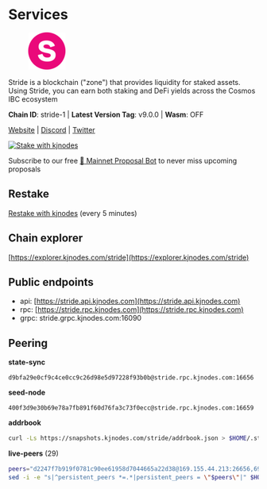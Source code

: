 # Services

<figure><img src="https://raw.githubusercontent.com/kj89/cosmos-images/main/logos/stride.png" alt=""><figcaption></figcaption></figure>

Stride is a blockchain ("zone") that provides liquidity for staked assets.  Using Stride, you can earn both staking and DeFi yields across the Cosmos IBC ecosystem

**Chain ID**: stride-1 | **Latest Version Tag**: v9.0.0 | **Wasm**: OFF

[Website](https://stride.zone) | [Discord](https://discord.gg/mzQZ8dAE7u) | [Twitter](https://twitter.com/stride_zone)

[![Stake with kjnodes](https://i.ibb.co/cr44Q8j/button-stake-with-kjnodes.png)](https://restake.app/stride/stridevaloper1j8gkhtllnp252l6g6zwzea30e7pvzqttr9768n)

Subscribe to our free [🤖 Mainnet Proposal Bot](https://t.me/kjnodes_proposal_bot) to never miss upcoming proposals

## Restake

[Restake with kjnodes](https://restake.app/stride/stridevaloper1j8gkhtllnp252l6g6zwzea30e7pvzqttr9768n) (every 5 minutes)
## Chain explorer
[https://explorer.kjnodes.com/stride](https://explorer.kjnodes.com/stride)

## Public endpoints

* api: [https://stride.api.kjnodes.com](https://stride.api.kjnodes.com)
* rpc: [https://stride.rpc.kjnodes.com](https://stride.rpc.kjnodes.com)
* grpc: stride.grpc.kjnodes.com:16090

## Peering

**state-sync**

```text
d9bfa29e0cf9c4ce0cc9c26d98e5d97228f93b0b@stride.rpc.kjnodes.com:16656
```

**seed-node**

```text
400f3d9e30b69e78a7fb891f60d76fa3c73f0ecc@stride.rpc.kjnodes.com:16659
```

**addrbook**
```bash
curl -Ls https://snapshots.kjnodes.com/stride/addrbook.json > $HOME/.stride/config/addrbook.json
```

**live-peers** (29)
```bash
peers="d2247f7b919f0781c90ee61958d7044665a22d38@169.155.44.213:26656,69fc32ac94aa1ccbac270fa58370459e647c251f@5.9.66.9:26656,d9bfa29e0cf9c4ce0cc9c26d98e5d97228f93b0b@65.109.88.38:16656,6831d67983cf5ebcb44da01737ccd6ccbd15c08e@193.70.47.90:12256,186cc57831ec3f1b44066bcf485a9f1f0796479a@77.37.176.99:26656,8385b1a396afa02e777740277ed7b731e092bf49@212.90.120.249:26656,a3f95b0b15c31a68a7535f6068c4e14b95e90dcf@65.109.92.240:21016,59e886de6617994e8041124fecde40ab2ebae9e6@45.132.244.233:26656,3fef899adcdeded56f6c69fe55c5da1624303367@163.172.101.208:4656,be546a9a1b8b664a32ad5f45fa1d4087b44e0f83@135.181.214.120:26656,9ed4a1c80960ae933551283eb8aef52468f6cfc7@65.109.106.169:26656,ea6a7b2f366bc343f0670f1673fd86001dd08eb0@65.108.122.246:26636,d36ac7580cc8907a00b0add8c3b047caea6df4ed@107.155.67.202:26636,5093547fdf0430143ac66b4ee55d80e6542a6c10@217.174.247.163:26656,2f6a21a94be87df4c2a2d82683e6ea99b7b6b02b@50.21.173.78:26656,befab97d41e02ea4e759eda3de9e30e77b95b55b@35.193.66.50:26656,2c1f55e905c7425f995947e2d600ca5ac863b8c1@15.235.53.91:13456,9ee75491e354965d8bfd8434aa093f8613bc1dce@65.108.238.103:12256,1483ddbd1ba369c01d5496877314ed1b09bd9cc3@65.21.189.221:12256,89757803f40da51678451735445ad40d5b15e059@169.155.168.67:26656,c938bcc723f004798750c3c533e8a6735f6d8363@38.146.3.122:12256,18704d8ffb35d412adb3fb8eea62c894cf175e75@86.48.26.130:26656,54672e848a31d2e7aeda35b8f2c320ad508c5550@128.199.141.132:26656,ed857708c330334e1e62751470d6ecddf0397459@65.109.69.59:12256,51b83e27aee30e1900539cef37f18bddd4eab2d9@51.77.57.29:6000,615ebc348998f7f050763dd0a9201e8f61e8fc07@35.210.78.199:26656,fa34ce7ca08381d69278201e6386d3b7031e463f@162.55.163.71:26656,ade7d4d0009c7725ee991b8c40a7f646f76bf1e3@149.102.140.108:26656,bf0f5782650ddbf8121543b94705e5849f87120a@130.211.230.106:26656"
sed -i -e "s|^persistent_peers *=.*|persistent_peers = \"$peers\"|" $HOME/.stride/config/config.toml
```
